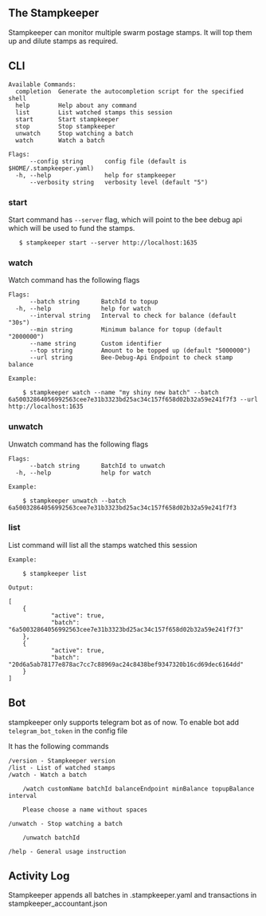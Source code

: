 ## The Stampkeeper 

Stampkeeper can monitor multiple swarm postage stamps.
It will top them up and dilute stamps as required.

## CLI

```
Available Commands:
  completion  Generate the autocompletion script for the specified shell
  help        Help about any command
  list        List watched stamps this session
  start       Start stampkeeper
  stop        Stop stampkeeper
  unwatch     Stop watching a batch
  watch       Watch a batch

Flags:
      --config string      config file (default is $HOME/.stampkeeper.yaml)
  -h, --help               help for stampkeeper
      --verbosity string   verbosity level (default "5")
```

### start

Start command has `--server` flag, which will point to the bee debug api which will be used to fund the stamps.

```
   $ stampkeeper start --server http://localhost:1635
```

### watch 

Watch command has the following flags

```
Flags:
      --batch string      BatchId to topup
  -h, --help              help for watch
      --interval string   Interval to check for balance (default "30s")
      --min string        Minimum balance for topup (default "2000000")
      --name string       Custom identifier
      --top string        Amount to be topped up (default "5000000")
      --url string        Bee-Debug-Api Endpoint to check stamp balance
      
Example:

    $ stampkeeper watch --name "my shiny new batch" --batch 6a50032864056992563cee7e31b3323bd25ac34c157f658d02b32a59e241f7f3 --url http://localhost:1635 
```

### unwatch

Unwatch command has the following flags

```
Flags:
      --batch string      BatchId to unwatch
  -h, --help              help for watch
      
Example:

    $ stampkeeper unwatch --batch 6a50032864056992563cee7e31b3323bd25ac34c157f658d02b32a59e241f7f3 
```

### list

List command will list all the stamps watched this session

```
Example:

    $ stampkeeper list 
    
Output:

[
    {
            "active": true,
            "batch": "6a50032864056992563cee7e31b3323bd25ac34c157f658d02b32a59e241f7f3"
    },
    {
            "active": true,
            "batch": "20d6a5ab78177e878ac7cc7c88969ac24c8438bef9347320b16cd69dec6164dd"
    }
]

```

## Bot

stampkeeper only supports telegram bot as of now. To enable bot add `telegram_bot_token` in the config file

It has the following commands
```
/version - Stampkeeper version
/list - List of watched stamps
/watch - Watch a batch

	/watch customName batchId balanceEndpoint minBalance topupBalance interval
	
	Please choose a name without spaces

/unwatch - Stop watching a batch
	
	/unwatch batchId

/help - General usage instruction
```

## Activity Log
Stampkeeper appends all batches in .stampkeeper.yaml and transactions in stampkeeper_accountant.json
